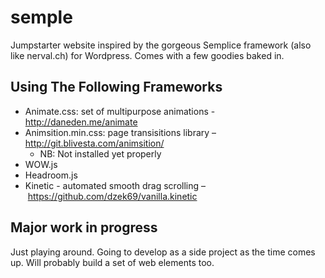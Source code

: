 # semple
Jumpstarter website inspired by the gorgeous Semplice framework (also like nerval.ch) for Wordpress. Comes with a few goodies baked in.


## Using The Following Frameworks 

- Animate.css: set of multipurpose animations - http://daneden.me/animate
- Animsition.min.css: page transisitions library – http://git.blivesta.com/animsition/
	- NB: Not installed yet properly
- WOW.js 
- Headroom.js
- Kinetic - automated smooth drag scrolling – https://github.com/dzek69/vanilla.kinetic


## Major work in progress

Just playing around. Going to develop as a side project as the time comes up. Will probably build a set of web elements too.